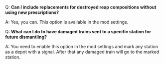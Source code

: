 Q: **Can I include replacements for destroyed reap compositions without using new prescriptions?**

A: Yes, you can. This option is available in the mod settings.

Q: **What can I do to have damaged trains sent to a specific station for future dismantling?**

A: You need to enable this option in the mod settings and mark any station as a depot with a signal. After that any damaged train will go to the marked station.